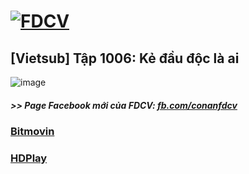 # [![FDCV](https://user-images.githubusercontent.com/75318518/142803511-f5c20d56-47eb-4f2a-b63f-6b9b169c295b.png)](https://admin1509.github.io/fdcvteam.blogspot.com/)
## [Vietsub] Tập 1006: Kẻ đầu độc là ai
![image](https://user-images.githubusercontent.com/75318518/144326099-a9ea3f9b-46d4-4c74-9640-f9776a103bc0.png)

##### >> Page Facebook mới của FDCV: [fb.com/conanfdcv](https://fb.com/conanfdcv)
### [Bitmovin](https://bitmovin.com/demos/stream-test?format=hls&manifest=https://raw.githubusercontent.com/admin1509/admin1509/main/video-5b.gapo.vn/videos/results/3f1dc9ab-d15d-45b7-82ff-4056312dcefe/720p/file.m3u8)
### [HDPlay](https://hdplay.se/?HLSP2P=https://raw.githubusercontent.com/admin1509/admin1509/main/video-5b.gapo.vn/videos/results/3f1dc9ab-d15d-45b7-82ff-4056312dcefe/720p/file.m3u8)
